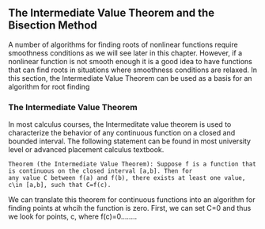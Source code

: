 ## The Intermediate Value Theorem and the Bisection Method

A number of algorithms for finding roots of nonlinear functions require smoothness conditions as we will see later in this
chapter. However, if a nonlinear function is not smooth enough it is a good idea to have functions that can find roots in
situations where smoothness conditions are relaxed. In this section, the Intermediate Value Theorem can be used as a basis for
an algorithm for root finding

### The Intermediate Value Theorem

In most calculus courses, the Intermeditate value theorem is used to characterize the behavior of any continuous function on a
closed and bounded interval. The following statement can be found in most university level or advanced placement calculus
textbook.

    Theorem (the Intermediate Value Theorem): Suppose f is a function that is continuous on the closed interval [a,b]. Then for
    any value C between f(a) and f(b), there exists at least one value, c\in [a,b], such that C=f(c).
    
We can translate this theorem for continuous functions into an algorithm for finding points at whcih the function is zero. First,
we can set C=0 and thus we look for points, c, where f(c)=0........
